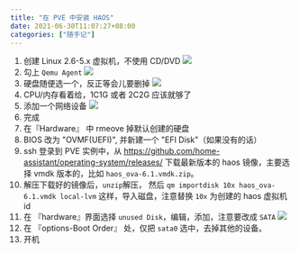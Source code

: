 ```yaml
---
title: "在 PVE 中安装 HAOS"
date: 2021-06-30T11:07:27+08:00
categories: ["随手记"]
---
```


1. 创建 Linux 2.6-5.x 虚拟机，不使用 CD/DVD
    ![](https://i.loli.net/2021/06/30/tTMoem2UlHJ4GcX.jpg)
2. 勾上 `Qemu Agent`
    ![](https://i.loli.net/2021/06/30/oZt3Ls9EpRHuSMk.jpg)
3. 硬盘随便选一个，反正等会儿要删掉
    ![](https://i.loli.net/2021/06/30/HYODdSyGJgUIRre.jpg)
4. CPU/内存看着给，1C1G 或者 2C2G 应该就够了
5. 添加一个网络设备
    ![](https://i.loli.net/2021/06/30/WSjK7Dbkf1dXv42.jpg)
6. 完成
7. 在『Hardware』 中 rmeove 掉默认创建的硬盘
8. BIOS 改为 "OVMF(UEFI)", 并新建一个 "EFI Disk"（如果没有的话）
9. ssh 登录到 PVE 实例中，从 https://github.com/home-assistant/operating-system/releases/ 下载最新版本的 haos 镜像，主要选择 vmdk 版本的，比如 `haos_ova-6.1.vmdk.zip`。
10. 解压下载好的镜像后，`unzip`解压， 然后 `qm importdisk 10x haos_ova-6.1.vmdk local-lvm` 这样，导入磁盘，注意替换 `10x` 为创建的 haos 虚拟机 id
11. 在 『hardware』界面选择 `unused Disk`，编辑，添加，注意要改成 `SATA`
    ![](https://i.loli.net/2021/06/30/dNkbJ9zmoEHAn4O.jpg)
12. 在 『options-Boot Order』 处，仅把 `sata0` 选中，去掉其他的设备。
13. 开机